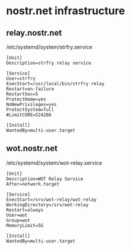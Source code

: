 # nostr.net infrastructure
## relay.nostr.net
/etc/systemd/system/strfry.service
```
[Unit]
Description=strfry relay service

[Service]
User=strfry
ExecStart=/usr/local/bin/strfry relay
Restart=on-failure
RestartSec=5
ProtectHome=yes
NoNewPrivileges=yes
ProtectSystem=full
#LimitCORE=524288

[Install]
WantedBy=multi-user.target
```

## wot.nostr.net
/etc/systemd/system/wot-relay.service
```
[Unit]
Description=WOT Relay Service
After=network.target

[Service]
ExecStart=/srv/wot-relay/wot-relay
WorkingDirectory=/srv/wot-relay
Restart=always
User=wot
Group=wot
MemoryLimit=5G

[Install]
WantedBy=multi-user.target

```
